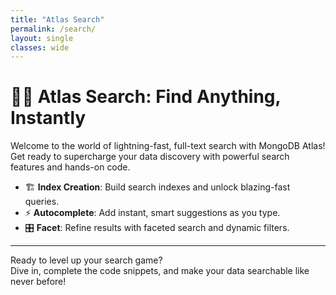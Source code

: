 ```yaml
---
title: "Atlas Search"
permalink: /search/
layout: single
classes: wide
---
```


# 🔎✨ Atlas Search: Find Anything, Instantly

Welcome to the world of lightning-fast, full-text search with MongoDB Atlas!  
Get ready to supercharge your data discovery with powerful search features and hands-on code.

- 🏗️ **Index Creation**: Build search indexes and unlock blazing-fast queries.
- ⚡ **Autocomplete**: Add instant, smart suggestions as you type.
- 🎛️ **Facet**: Refine results with faceted search and dynamic filters.

---

Ready to level up your search game?  
Dive in, complete the code snippets, and make your data searchable like never before!
